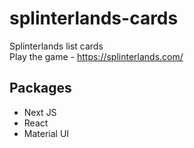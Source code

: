 # splinterlands-cards
Splinterlands list cards  
Play the game - https://splinterlands.com/

## Packages
- Next JS
- React
- Material UI
